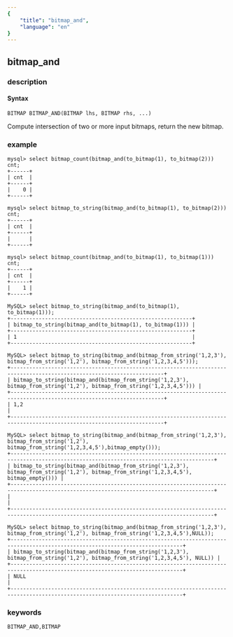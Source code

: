 ```yaml
---
{
    "title": "bitmap_and",
    "language": "en"
}
---
```


<!-- 
Licensed to the Apache Software Foundation (ASF) under one
or more contributor license agreements.  See the NOTICE file
distributed with this work for additional information
regarding copyright ownership.  The ASF licenses this file
to you under the Apache License, Version 2.0 (the
"License"); you may not use this file except in compliance
with the License.  You may obtain a copy of the License at

  http://www.apache.org/licenses/LICENSE-2.0

Unless required by applicable law or agreed to in writing,
software distributed under the License is distributed on an
"AS IS" BASIS, WITHOUT WARRANTIES OR CONDITIONS OF ANY
KIND, either express or implied.  See the License for the
specific language governing permissions and limitations
under the License.
-->

## bitmap_and
### description
#### Syntax

`BITMAP BITMAP_AND(BITMAP lhs, BITMAP rhs, ...)`

Compute intersection of two or more input bitmaps, return the new bitmap.

### example

```
mysql> select bitmap_count(bitmap_and(to_bitmap(1), to_bitmap(2))) cnt;
+------+
| cnt  |
+------+
|    0 |
+------+

mysql> select bitmap_to_string(bitmap_and(to_bitmap(1), to_bitmap(2))) cnt;
+------+
| cnt  |
+------+
|      |
+------+

mysql> select bitmap_count(bitmap_and(to_bitmap(1), to_bitmap(1))) cnt;
+------+
| cnt  |
+------+
|    1 |
+------+

MySQL> select bitmap_to_string(bitmap_and(to_bitmap(1), to_bitmap(1)));
+----------------------------------------------------------+
| bitmap_to_string(bitmap_and(to_bitmap(1), to_bitmap(1))) |
+----------------------------------------------------------+
| 1                                                        |
+----------------------------------------------------------+

MySQL> select bitmap_to_string(bitmap_and(bitmap_from_string('1,2,3'), bitmap_from_string('1,2'), bitmap_from_string('1,2,3,4,5')));
+-----------------------------------------------------------------------------------------------------------------------+
| bitmap_to_string(bitmap_and(bitmap_from_string('1,2,3'), bitmap_from_string('1,2'), bitmap_from_string('1,2,3,4,5'))) |
+-----------------------------------------------------------------------------------------------------------------------+
| 1,2                                                                                                                   |
+-----------------------------------------------------------------------------------------------------------------------+

MySQL> select bitmap_to_string(bitmap_and(bitmap_from_string('1,2,3'), bitmap_from_string('1,2'), bitmap_from_string('1,2,3,4,5'),bitmap_empty()));
+---------------------------------------------------------------------------------------------------------------------------------------+
| bitmap_to_string(bitmap_and(bitmap_from_string('1,2,3'), bitmap_from_string('1,2'), bitmap_from_string('1,2,3,4,5'), bitmap_empty())) |
+---------------------------------------------------------------------------------------------------------------------------------------+
|                                                                                                                                       |
+---------------------------------------------------------------------------------------------------------------------------------------+

MySQL> select bitmap_to_string(bitmap_and(bitmap_from_string('1,2,3'), bitmap_from_string('1,2'), bitmap_from_string('1,2,3,4,5'),NULL));
+-----------------------------------------------------------------------------------------------------------------------------+
| bitmap_to_string(bitmap_and(bitmap_from_string('1,2,3'), bitmap_from_string('1,2'), bitmap_from_string('1,2,3,4,5'), NULL)) |
+-----------------------------------------------------------------------------------------------------------------------------+
| NULL                                                                                                                        |
+-----------------------------------------------------------------------------------------------------------------------------+
```

### keywords

    BITMAP_AND,BITMAP
